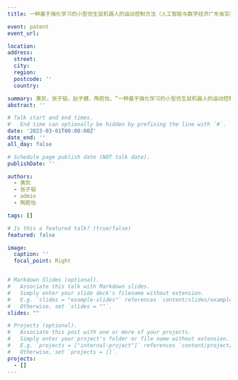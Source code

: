 ```yaml
---
title: 一种基于强化学习的小型仿生鼠机器人的运动控制方法（人工智能与数字经济广东省实验室（广州）& 中山大学，申请日：2024.12.04，申请号：202311649978.6）

event: patent
event_url: 

location: 
address:
  street: 
  city: 
  region: 
  postcode: ''
  country: 

summary: 黄凯，张子韬，赵子健，陶若怡，“一种基于强化学习的小型仿生鼠机器人的运动控制方法”
abstract: ''

# Talk start and end times.
#   End time can optionally be hidden by prefixing the line with `#`.
date: '2023-03-01T00:00:00Z'
date_end: ''
all_day: false

# Schedule page publish date (NOT talk date).
publishDate: ''

authors:
  - 黄凯
  - 张子韬
  - admin
  - 陶若怡

tags: []

# Is this a featured talk? (true/false)
featured: false

image:
  caption: ''
  focal_point: Right


# Markdown Slides (optional).
#   Associate this talk with Markdown slides.
#   Simply enter your slide deck's filename without extension.
#   E.g. `slides = "example-slides"` references `content/slides/example-slides.md`.
#   Otherwise, set `slides = ""`.
slides: ""

# Projects (optional).
#   Associate this post with one or more of your projects.
#   Simply enter your project's folder or file name without extension.
#   E.g. `projects = ["internal-project"]` references `content/project/deep-learning/index.md`.
#   Otherwise, set `projects = []`.
projects:
  - []
---
```

